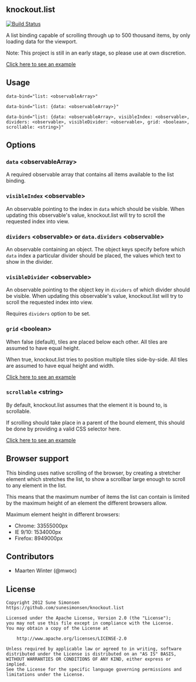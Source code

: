 ## knockout.list

[![Build Status](https://travis-ci.org/One-com/knockout.list.svg?branch=master)](https://travis-ci.org/One-com/knockout.list)

A list binding capable of scrolling through up to 500 thousand items, by only loading data for the viewport.

Note: This project is still in an early stage, so please use at own discretion.

[Click here to see an example](http://sunesimonsen.github.com/knockout.list/examples/index.html)

## Usage

    data-bind="list: <observableArray>"

    data-bind="list: {data: <observableArray>}"

    data-bind="list: {data: <observableArray>, visibleIndex: <observable>, dividers: <observable>, visibleDivider: <observable>, grid: <boolean>, scrollable: <string>}"


## Options

### `data` \<observableArray\>

A required observable array that contains all items available to the list binding.

### `visibleIndex` \<observable\>

An observable pointing to the index in `data` which should be visible. When updating this observable's value, knockout.list will try to scroll the requested index into view.

### `dividers` \<observable\> or `data.dividers` \<observable\>

An observable containing an object. The object keys specify before which `data` index a particular divider should be placed, the values which text to show in the divider.

### `visibleDivider` \<observable\>

An observable pointing to the object key in `dividers` of which divider should be visible. When updating this observable's value, knockout.list will try to scroll the requested index into view.

Requires `dividers` option to be set.

### `grid` \<boolean\>

When false (default), tiles are placed below each other. All tiles are assumed to have equal height.

When true, knockout.list tries to position multiple tiles side-by-side. All tiles are assumed to have equal height and width.

[Click here to see an example](http://sunesimonsen.github.com/knockout.list/examples/grid.html)

### `scrollable` \<string\>

By default, knockout.list assumes that the element it is bound to, is scrollable.

If scrolling should take place in a parent of the bound element, this should be done by providing a valid CSS selector here.

[Click here to see an example](https://cdn.rawgit.com/One-com/knockout.list/master/examples/index.html)

## Browser support

This binding uses native scrolling of the browser, by creating a stretcher element which stretches the list, to show a scrollbar large enough to scroll to any element in the list.

This means that the maximum number of items the list can contain is limited by the maximum height of an element the different browsers allow.

Maximum element height in different browsers:

* Chrome: 33555000px
* IE 9/10: 1534000px
* Firefox: 8949000px

## Contributors

* Maarten Winter (@mwoc)

## License

```
Copyright 2012 Sune Simonsen
https://github.com/sunesimonsen/knockout.list

Licensed under the Apache License, Version 2.0 (the "License");
you may not use this file except in compliance with the License.
You may obtain a copy of the License at

    http://www.apache.org/licenses/LICENSE-2.0

Unless required by applicable law or agreed to in writing, software
distributed under the License is distributed on an "AS IS" BASIS,
WITHOUT WARRANTIES OR CONDITIONS OF ANY KIND, either express or implied.
See the License for the specific language governing permissions and
limitations under the License.
```
